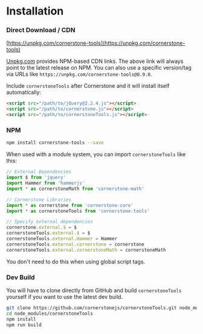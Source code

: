 # Installation

### Direct Download / CDN

[https://unpkg.com/cornerstone-tools](https://unpkg.com/cornerstone-tools)

<!--email_off-->
[Unpkg.com](https://unpkg.com) provides NPM-based CDN links. The above link will always point to the latest release on NPM. You can also use a specific version/tag via URLs like `https://unpkg.com/cornerstone-tools@0.9.0`.
<!--/email_off-->

Include `cornerstoneTools` after Cornerstone and it will install itself automatically:

``` html
<script src="/path/to/jQuery@2.2.4.js"></script>
<script src="/path/to/cornerstone.js"></script>
<script src="/path/to/cornerstoneTools.js"></script>
```

### NPM

``` bash
npm install cornerstone-tools --save
```

When used with a module system, you can import `cornerstoneTools` like this:

``` js
// External Dependencies
import $ from 'jquery'
import Hammer from 'hammerjs'
import * as cornerstoneMath from 'cornerstone-math'

// Cornerstone Libraries
import * as cornerstone from 'cornerstone-core'
import * as cornerstoneTools from 'cornerstone-tools'

// Specify external dependencies
cornerstone.external.$ = $
cornerstoneTools.external.$ = $
cornerstoneTools.external.Hammer = Hammer
cornerstoneTools.external.cornerstone = cornerstone
cornerstoneTools.external.cornerstoneMath = cornerstoneMath
```

You don't need to do this when using global script tags.

### Dev Build

You will have to clone directly from GitHub and build `cornerstoneTools` yourself if you want to use the latest dev build.

``` bash
git clone https://github.com/cornerstonejs/cornerstoneTools.git node_modules/cornerstoneTools
cd node_modules/cornerstoneTools
npm install
npm run build
```
